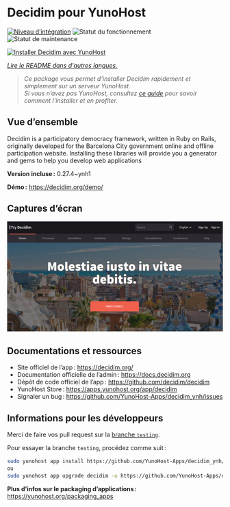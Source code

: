 <!--
Nota bene : ce README est automatiquement généré par <https://github.com/YunoHost/apps/tree/master/tools/readme_generator>
Il NE doit PAS être modifié à la main.
-->

# Decidim pour YunoHost

[![Niveau d’intégration](https://dash.yunohost.org/integration/decidim.svg)](https://ci-apps.yunohost.org/ci/apps/decidim/) ![Statut du fonctionnement](https://ci-apps.yunohost.org/ci/badges/decidim.status.svg) ![Statut de maintenance](https://ci-apps.yunohost.org/ci/badges/decidim.maintain.svg)

[![Installer Decidim avec YunoHost](https://install-app.yunohost.org/install-with-yunohost.svg)](https://install-app.yunohost.org/?app=decidim)

*[Lire le README dans d'autres langues.](./ALL_README.md)*

> *Ce package vous permet d’installer Decidim rapidement et simplement sur un serveur YunoHost.*  
> *Si vous n’avez pas YunoHost, consultez [ce guide](https://yunohost.org/install) pour savoir comment l’installer et en profiter.*

## Vue d’ensemble

Decidim is a participatory democracy framework, written in Ruby on Rails, originally developed for the Barcelona City government online and offline participation website. Installing these libraries will provide you a generator and gems to help you develop web applications


**Version incluse :** 0.27.4~ynh1

**Démo :** <https://decidim.org/demo/>

## Captures d’écran

![Capture d’écran de Decidim](./doc/screenshots/screenshot1.PNG)

## Documentations et ressources

- Site officiel de l’app : <https://decidim.org/>
- Documentation officielle de l’admin : <https://docs.decidim.org>
- Dépôt de code officiel de l’app : <https://github.com/decidim/decidim>
- YunoHost Store : <https://apps.yunohost.org/app/decidim>
- Signaler un bug : <https://github.com/YunoHost-Apps/decidim_ynh/issues>

## Informations pour les développeurs

Merci de faire vos pull request sur la [branche `testing`](https://github.com/YunoHost-Apps/decidim_ynh/tree/testing).

Pour essayer la branche `testing`, procédez comme suit :

```bash
sudo yunohost app install https://github.com/YunoHost-Apps/decidim_ynh/tree/testing --debug
ou
sudo yunohost app upgrade decidim -u https://github.com/YunoHost-Apps/decidim_ynh/tree/testing --debug
```

**Plus d’infos sur le packaging d’applications :** <https://yunohost.org/packaging_apps>

